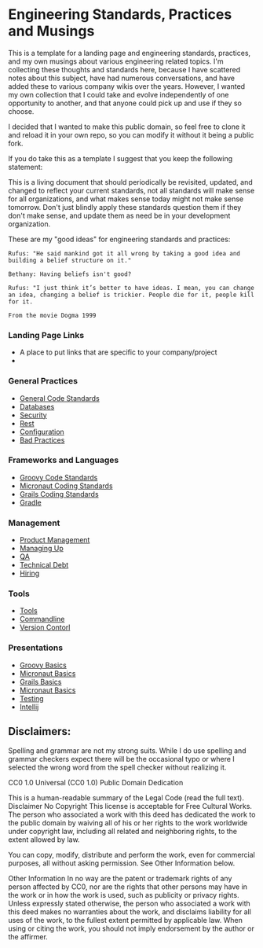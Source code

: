 # Engineering Standards, Practices and Musings

This is a  template for a landing page and engineering standards, practices, and my own musings about various engineering related topics.
I'm collecting these thoughts and standards here, because I have scattered notes about this subject, have had numerous conversations,
and have added these to various company wikis over the years. However, I wanted my own collection that I could take and evolve independently 
of one opportunity to another, and that anyone could pick up and use if they so choose.

I decided that I wanted to make this public domain, so feel free to clone it and reload it in your own repo, so you can modify it without it being a public fork.

If you do take this as a template I suggest that you keep the following statement:

This is a living document that should periodically be revisited, updated, and changed to reflect your current standards, not all 
standards will make sense for all organizations, and what makes sense today might not make sense tomorrow. Don't just blindly apply these
standards question them if they don't make sense, and update them as need be in your development organization.


These are my "good ideas" for engineering standards and practices:

    Rufus: "He said mankind got it all wrong by taking a good idea and building a belief structure on it."
    
    Bethany: Having beliefs isn't good?
    
    Rufus: "I just think it’s better to have ideas. I mean, you can change an idea, changing a belief is trickier. People die for it, people kill for it.
    
    From the movie Dogma 1999


### Landing Page Links
* A place to put links that are specific to your company/project 
* []()

### General Practices
* [General Code Standards](./General_Practices/General_Code_Standards.MD)
* [Databases](./General_Practices/Databases.MD)
* [Security](./General_Practices/Security.MD)
* [Rest](./General_Practices/REST.MD)
* [Configuration](./General_Practices/Configuration.MD)
* [Bad Practices](./General_Practices/Bad_Practices.MD)

### Frameworks and Languages
* [Groovy Code Standards](./Frameworks_and_Languages/Groovy_Code_Standards.MD)
* [Micronaut Coding Standards](./Frameworks_and_Languages/Micronaut_Code_Standards.MD)
* [Grails Coding Standards](./Frameworks_and_Languages/Grails_Code_Standards.MD)
* [Gradle](./Frameworks_and_Languages/Gradle.MD)

### Management
* [Product Management](./Management/Product_Management.MD)
* [Managing Up](./Management/Managing_Up.MD)
* [QA](./Management/QA.MD)
* [Technical Debt](./Management/Technical_Debt.MD)
* [Hiring](./Management/Hiring.MD)

### Tools
* [Tools](./Tools/Tools.MD)
* [Commandline](./Tools/Commandline.MD)
* [Version Contorl](./Tools/Version_Control.MD)



### Presentations
* [Groovy Basics](./Presentations/Groovy_Basics.MD)
* [Micronaut Basics](./Presentations/Micronaut_Basics.MD)
* [Grails Basics](./Presentations/Grails_Basics.MD)
* [Micronaut Basics](./Presentations/Micronaut_Basics.MD)
* [Testing](./Presentations/Testing.MD)
* [Intellij](./Presentations/Intellij.MD)


## Disclaimers: 
Spelling and grammar are not my strong suits. While I do use spelling and grammar checkers expect there will be the occasional typo
or where I selected the wrong word from the spell checker without realizing it.

CC0 1.0 Universal (CC0 1.0)
Public Domain Dedication

This is a human-readable summary of the Legal Code (read the full text).
Disclaimer
No Copyright
 This license is acceptable for Free Cultural Works.
The person who associated a work with this deed has dedicated the work to the public domain by waiving all of his or her rights to the work worldwide under copyright law, including all related and neighboring rights, to the extent allowed by law.

You can copy, modify, distribute and perform the work, even for commercial purposes, all without asking permission. See Other Information below.

Other Information
In no way are the patent or trademark rights of any person affected by CC0, nor are the rights that other persons may have in the work or in how the work is used, such as publicity or privacy rights.
Unless expressly stated otherwise, the person who associated a work with this deed makes no warranties about the work, and disclaims liability for all uses of the work, to the fullest extent permitted by applicable law.
When using or citing the work, you should not imply endorsement by the author or the affirmer.
